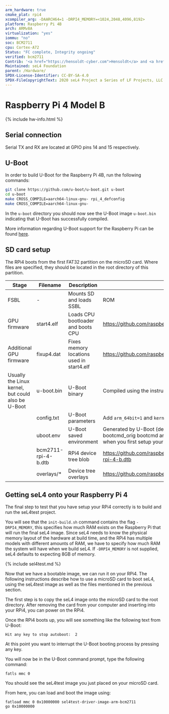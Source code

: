 ```yaml
---
arm_hardware: true
cmake_plat: rpi4
xcompiler_arg: -DAARCH64=1 -DRPI4_MEMORY=<1024,2048,4096,8192>
platform: Raspberry Pi 4B
arch: ARMv8A
virtualization: "yes"
iommu: "no"
soc: BCM2711
cpu: Cortex-A72
Status: "FC complete, Integrity ongoing"
verified: bcm2711
Contrib: '<a href="https://hensoldt-cyber.com">Hensoldt</a> and <a href="https://gitlab.com/arm-research/security/icecap/icecap">ARM Research IceCap</a>'
Maintained: seL4 Foundation
parent: /Hardware/
SPDX-License-Identifier: CC-BY-SA-4.0
SPDX-FileCopyrightText: 2020 seL4 Project a Series of LF Projects, LLC.
---
```


# Raspberry Pi 4 Model B

{% include hw-info.html %}

## Serial connection

Serial TX and RX are located at GPIO pins 14 and 15 respectively.

## U-Boot

In order to build U-Boot for the Raspberry Pi 4B, run the following commands:
```bash
git clone https://github.com/u-boot/u-boot.git u-boot
cd u-boot
make CROSS_COMPILE=aarch64-linux-gnu- rpi_4_defconfig
make CROSS_COMPILE=aarch64-linux-gnu-
```

In the `u-boot` directory you should now see the U-Boot image `u-boot.bin` indicating that U-Boot has successfully compiled.

More information regarding U-Boot support for the Raspberry Pi can be found [here](https://u-boot.readthedocs.io/en/latest/board/broadcom/raspberrypi.html).

## SD card setup
The RPi4 boots from the first FAT32 partition on the microSD card. Where files are specified,
they should be located in the root directory of this partition.

|Stage |Filename |Description |Source|
|-|-|-|-|
|FSBL |- |Mounts SD and loads SSBL |ROM |
|GPU firmware |start4.elf |Loads CPU bootloader and boots CPU |<https://github.com/raspberrypi/firmware/tree/master/boot/start4.elf> |
|Additional GPU firmware |fixup4.dat |Fixes memory locations used in start4.elf |<https://github.com/raspberrypi/firmware/tree/master/boot/fixup4.dat> |
|Usually the Linux kernel, but could also be U-Boot |u-boot.bin |U-Boot binary| Compiled using the instructions above |
||config.txt|U-Boot parameters |Add `arm_64bit=1` and `kernel=u-boot.bin` to the bottom of `config.txt` |
||uboot.env |U-Boot saved environment |Generated by U-Boot (default environment) bootcmd copied to bootcmd_orig bootcmd and bootdelay removed. This file will not exist when you first setup your SD card. |
||bcm2711-rpi-4-b.dtb | RPi4 device tree blob |<https://github.com/raspberrypi/firmware/tree/master/boot/bcm2711-rpi-4-b.dtb> |
||overlays/* | Device tree overlays |<https://github.com/raspberrypi/firmware/tree/master/boot/overlays> |

## Getting seL4 onto your Raspberry Pi 4

The final step to test that you have setup your RPi4 correctly is to build and run the
seL4test project.

You will see that the `init-build.sh` command contains the flag
`-DRPI4_MEMORY`, this specifies how much RAM exists on the Raspberry Pi that will run
the final seL4 image. Since seL4 needs to know the physical memory layout of the hardware
at build time, and the RPi4 has multiple models with different amounts of RAM, we have to
specify how much RAM the system will have when we build seL4. If `-DRPI4_MEMORY` is not supplied,
seL4 defaults to expecting 8GB of memory.

{% include sel4test.md %}

Now that we have a bootable image, we can run it on your RPi4. The following instructions describe
how to use a microSD card to boot seL4, using the seL4test image as well as the files mentioned
in the previous section.

The first step is to copy the seL4 image onto the microSD card to the root directory. After
removing the card from your computer and inserting into your RPi4, you can power on the RPi4.

Once the RPi4 boots up, you will see something like the following text from U-Boot:
```
Hit any key to stop autoboot:  2
```

At this point you want to interrupt the U-Boot booting process by pressing any key.

You will now be in the U-Boot command prompt, type the following command:
```
fatls mmc 0
```

You should see the seL4test image you just placed on your microSD card.

From here, you can load and boot the image using:
```
fatload mmc 0 0x10000000 sel4test-driver-image-arm-bcm2711
go 0x10000000
```
